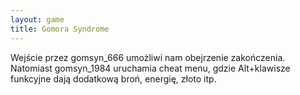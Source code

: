 ```yaml
---
layout: game
title: Gomora Syndrome
---
```


Wejście przez gomsyn_666 umożliwi nam obejrzenie zakończenia. 
Natomiast
gomsyn_1984 uruchamia cheat menu, gdzie Alt+klawisze funkcyjne 
dają
dodatkową broń, energię, złoto itp.
